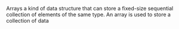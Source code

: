 Arrays a kind of data structure that can store a fixed-size sequential collection of elements of the same type. An array is used to store a collection of data
